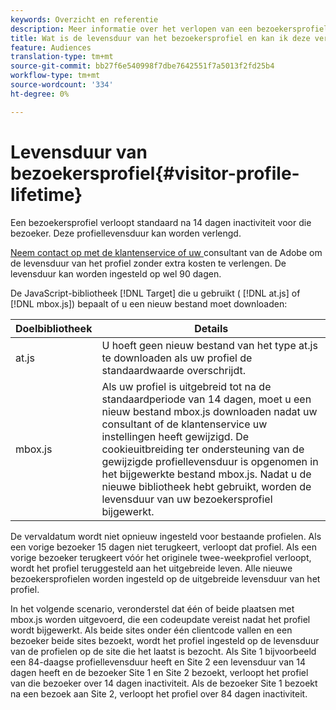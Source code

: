 ```yaml
---
keywords: Overzicht en referentie
description: Meer informatie over het verlopen van een bezoekersprofiel (standaard 14 dagen) in Adobe Target. De levensduur van het profiel kan worden verlengd door contact op te nemen met de Adobe Client Care.
title: Wat is de levensduur van het bezoekersprofiel en kan ik deze verlengen?
feature: Audiences
translation-type: tm+mt
source-git-commit: bb27f6e540998f7dbe7642551f7a5013f2fd25b4
workflow-type: tm+mt
source-wordcount: '334'
ht-degree: 0%

---
```



# Levensduur van bezoekersprofiel{#visitor-profile-lifetime}

Een bezoekersprofiel verloopt standaard na 14 dagen inactiviteit voor die bezoeker. Deze profiellevensduur kan worden verlengd.

[Neem contact op met de klantenservice of uw ](/help/cmp-resources-and-contact-information.md#reference_ACA3391A00EF467B87930A450050077C) consultant van de Adobe om de levensduur van het profiel zonder extra kosten te verlengen. De levensduur kan worden ingesteld op wel 90 dagen.

De JavaScript-bibliotheek [!DNL Target] die u gebruikt ( [!DNL at.js] of [!DNL mbox.js]) bepaalt of u een nieuw bestand moet downloaden:

| Doelbibliotheek | Details |
|--- |--- |
| at.js | U hoeft geen nieuw bestand van het type at.js te downloaden als uw profiel de standaardwaarde overschrijdt. |
| mbox.js | Als uw profiel is uitgebreid tot na de standaardperiode van 14 dagen, moet u een nieuw bestand mbox.js downloaden nadat uw consultant of de klantenservice uw instellingen heeft gewijzigd. De cookieuitbreiding ter ondersteuning van de gewijzigde profiellevensduur is opgenomen in het bijgewerkte bestand mbox.js. Nadat u de nieuwe bibliotheek hebt gebruikt, worden de levensduur van uw bezoekersprofiel bijgewerkt. |

De vervaldatum wordt niet opnieuw ingesteld voor bestaande profielen. Als een vorige bezoeker 15 dagen niet terugkeert, verloopt dat profiel. Als een vorige bezoeker terugkeert vóór het originele twee-weekprofiel verloopt, wordt het profiel teruggesteld aan het uitgebreide leven. Alle nieuwe bezoekersprofielen worden ingesteld op de uitgebreide levensduur van het profiel.

In het volgende scenario, veronderstel dat één of beide plaatsen met mbox.js worden uitgevoerd, die een codeupdate vereist nadat het profiel wordt bijgewerkt. Als beide sites onder één clientcode vallen en een bezoeker beide sites bezoekt, wordt het profiel ingesteld op de levensduur van de profielen op de site die het laatst is bezocht. Als Site 1 bijvoorbeeld een 84-daagse profiellevensduur heeft en Site 2 een levensduur van 14 dagen heeft en de bezoeker Site 1 en Site 2 bezoekt, verloopt het profiel van die bezoeker over 14 dagen inactiviteit. Als de bezoeker Site 1 bezoekt na een bezoek aan Site 2, verloopt het profiel over 84 dagen inactiviteit.
